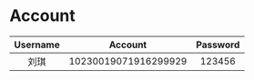 # Account

| Username | Account              | Password |
| :------: | :------------------: | :------: |
| 刘琪     | 10230019071916299929 | 123456   |
